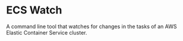 # ECS Watch

A command line tool that watches for changes in the tasks of
an AWS Elastic Container Service cluster.
